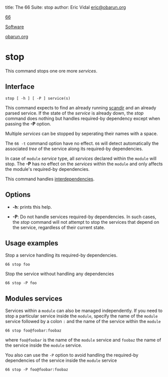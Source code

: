 title: The 66 Suite: stop
author: Eric Vidal <eric@obarun.org>

[66](index.html)

[Software](https://web.obarun.org/software)

[obarun.org](https://web.obarun.org)

# stop

This command stops one ore more *services*.

## Interface

```
stop [ -h ] [ -P ] service(s)
```

This command expects to find an already running [scandir](scandir.html) and an already parsed service. If the state of the *service* is already down, the *stop* command does nothing but handles required-by dependency except when passing the **-P** option.

Multiple *services* can be stopped by seperating their names with a space.

The `66 -t` command option have no effect. `66` will detect automatically the associated *tree* of the service along its required-by dependencies.

In case of `module` *service* type, all *services* declared within the `module` will stop. The **-P** has no effect on the *services* within the `module` and only affects the module's required-by dependencies.

This command handles [interdependencies](66.html#handling-dependencies).

## Options

- **-h**: prints this help.

- **-P**: Do not handle services required-by dependencies. In such cases, the *stop* command will not attempt to stop the services that depend on the service, regardless of their current state.

## Usage examples

Stop a service handling its required-by dependencies.
```
66 stop foo
```

Stop the service without handling any dependencies
```
66 stop -P foo
```

## Modules services

Services within a `module` can also be managed independently. If you need to stop a particular service inside the `module`, specify the name of the `module` service followed by a colon `:` and the name of the service within the `module`

```
66 stop foo@foobar:foobaz
```

where `foo@foobar` is the name of the `module` service and `foobaz` the name of the service inside the `module` service.

You also can use the `-P` option to avoid handling the required-by dependencies of the service inside the `module` service

```
66 stop -P foo@foobar:foobaz
```
